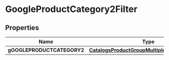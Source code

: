 

# GoogleProductCategory2Filter

## Properties

Name | Type | Description | Notes
------------ | ------------- | ------------- | -------------
**gOOGLEPRODUCTCATEGORY2** | [**CatalogsProductGroupMultipleStringListCriteria**](.md) |  | 




